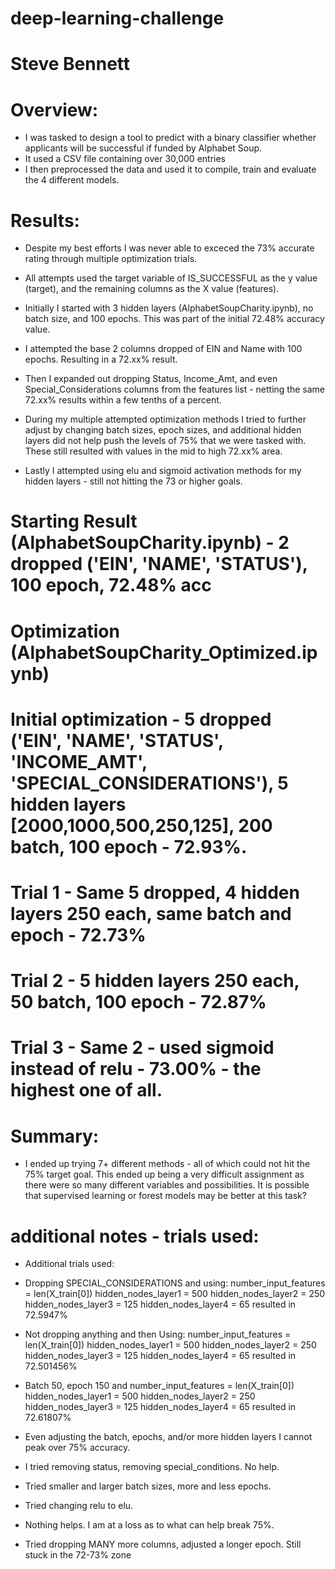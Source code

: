 # deep-learning-challenge
# Steve Bennett

# Overview: 
* I was tasked to design a tool to predict with a binary classifier whether applicants will be successful if funded by Alphabet Soup.
* It used a CSV file containing over 30,000 entries 
* I then preprocessed the data and used it to compile, train and evaluate the 4 different models.  

# Results:
* Despite my best efforts I was never able to exceced the 73% accurate rating through multiple optimization trials.

* All attempts used the target variable of IS_SUCCESSFUL as the y value (target), and the remaining columns as the X value (features).

* Initially I started with 3 hidden layers (AlphabetSoupCharity.ipynb), no batch size, and 100 epochs.  This was part of the initial 72.48% accuracy value.
* I attempted the base 2 columns dropped of EIN and Name with 100 epochs. Resulting in a 72.xx% result.

* Then I expanded out dropping Status, Income_Amt, and even Special_Considerations columns from the features list - netting the same 72.xx% results within a few tenths of a percent.

* During my multiple attempted optimization methods I tried to further adjust by changing batch sizes, epoch sizes, and additional hidden layers did not help push the levels of 75% that we were tasked with. These still resulted with values in the mid to high 72.xx% area.

* Lastly I attempted using elu and sigmoid activation methods for my hidden layers - still not hitting the 73 or higher goals.

# Starting Result (AlphabetSoupCharity.ipynb) - 2 dropped ('EIN', 'NAME', 'STATUS'), 100 epoch, 72.48% acc
# Optimization (AlphabetSoupCharity_Optimized.ipynb) 
# Initial optimization - 5 dropped ('EIN', 'NAME', 'STATUS', 'INCOME_AMT', 'SPECIAL_CONSIDERATIONS'), 5 hidden layers [2000,1000,500,250,125], 200 batch, 100 epoch - 72.93%.
# Trial 1 - Same 5 dropped, 4 hidden layers 250 each, same batch and epoch - 72.73%
# Trial 2 - 5 hidden layers 250 each, 50 batch, 100 epoch - 72.87%
# Trial 3 - Same 2 - used sigmoid instead of relu - 73.00% - the highest one of all.

# Summary:
* I ended up trying 7+ different methods - all of which could not hit the 75% target goal.  This ended up being a very difficult assignment as  there were so many different variables and possibilities.   It is possible that supervised learning or forest models may be better at this task?


# additional notes - trials used:
* Additional trials used:

* Dropping SPECIAL_CONSIDERATIONS and using: number_input_features = len(X_train[0]) hidden_nodes_layer1 = 500 hidden_nodes_layer2 = 250 hidden_nodes_layer3 = 125 hidden_nodes_layer4 = 65 resulted in 72.5947%

* Not dropping anything and then Using: number_input_features = len(X_train[0]) hidden_nodes_layer1 = 500 hidden_nodes_layer2 = 250 hidden_nodes_layer3 = 125 hidden_nodes_layer4 = 65 resulted in 72.501456%

* Batch 50, epoch 150 and number_input_features = len(X_train[0]) hidden_nodes_layer1 = 500 hidden_nodes_layer2 = 250 hidden_nodes_layer3 = 125 hidden_nodes_layer4 = 65 resulted in 72.61807%

* Even adjusting the batch, epochs, and/or more hidden layers I cannot peak over 75% accuracy.

* I tried removing status, removing special_conditions. No help.

* Tried smaller and larger batch sizes, more and less epochs.

* Tried changing relu to elu.

* Nothing helps. I am at a loss as to what can help break 75%.

* Tried dropping MANY more columns, adjusted a longer epoch. Still stuck in the 72-73% zone
